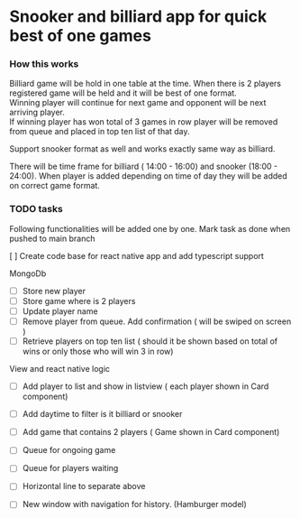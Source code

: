 # Snooker and billiard app for quick best of one games

### How this works
Billiard game will be hold in one table at the time. When there is 2 players registered game will be held and it will be best of one format.<br>
Winning player will continue for next game and opponent will be next arriving player.<br>
If winning player has won total of 3 games in row player will be removed from queue and placed in top ten list of that day.<br>

Support snooker format as well and works exactly same way as billiard.<br>

There will be time frame for billiard ( 14:00 - 16:00) and snooker (18:00 - 24:00). When player is added depending on time of day they will be added on correct game format.

### TODO tasks

Following functionalities will be added one by one. Mark task as done when pushed to main branch

[ ] Create code base for react native app and add typescript support

MongoDb
  * [ ] Store new player
  * [ ] Store game where is 2 players
  * [ ] Update player name
  * [ ] Remove player from queue. Add confirmation ( will be swiped on screen )
  * [ ] Retrieve players on top ten list ( should it be shown based on total of wins or only those who will win 3 in row)

View and react native logic
  * [ ] Add player to list and show in listview ( each player shown in Card component)
  * [ ] Add daytime to filter is it billiard or snooker
  * [ ] Add game that contains 2 players ( Game shown in Card component)
  * [ ] Queue for ongoing game
  * [ ] Queue for players waiting
  * [ ] Horizontal line to separate above 
  * [ ] New window with navigation for history. (Hamburger model)


